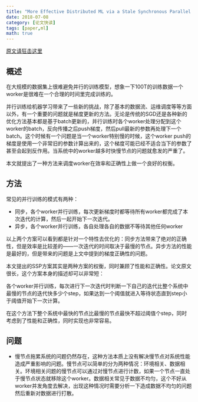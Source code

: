 ```yaml
---
title: "More Effective Distributed ML via a Stale Synchronous Parallel Parameter Server"
date: 2018-07-08
category: [论文快读]
tags: [paper,ml]
math: true
---
```


[原文请狂击这里](http://www.cs.cmu.edu/~seunghak/SSPTable_NIPS2013.pdf)

## 概述

在大规模的数据集上很难避免并行的训练模型，想象一下100T的训练数据一个worker是很难在一个合理的时间里完成训练的。

并行训练给机器学习带来了一些新的挑战，除了基本的数据流、运维调度等等方面以外，有一个重要的问题就是梯度更新的方法。无论是传统的SGD还是各种新的优化方法基本都是基于batch更新的，并行训练时各个worker处理分配到这个worker的batch，反向传播之后push梯度，然后pull最新的参数再处理下一个batch。这个时候有一个问题是当一个worker特别慢的时候，这个worker push的梯度是使用一个非常旧的参数计算出来的，这个梯度可能已经不适合当下的参数了甚至会起到反作用。当系统中的worker越多时快慢节点的问题就愈发的严重了。

本文就提出了一种方法来调度worker在效率和正确性上做一个良好的权衡。

## 方法

常见的并行训练的模式有两种：

* 同步，各个worker并行训练，每次更新梯度时都等待所有worker都完成了本次迭代的计算，然后一起开始下一次迭代。
* 异步，各个worker并行训练，各自处理各自的数据不等待其他任何worker

以上两个方案可以看到都是针对一个特性去优化的：同步方法带来了绝对的正确性，但是效率是比较差的——一次迭代的时间取决于最慢的节点。异步方法的性能是最好的，但是带来的问题是上文中提到的梯度正确性的问题。

本文提出的SSP方案其实是两种方案的权衡，同时兼顾了性能和正确性。论文原文很长，这个方案本身的描述却可以非常短：

各个worker并行训练，每次进行下一次迭代时判断一下自己的迭代比整个系统中最慢的节点的迭代快多少个step，如果达到一个阈值就进入等待状态直到step小于阈值开始下一次计算。

在这个方法下整个系统中最快的节点比最慢的节点最快不超过阈值个step，同时考虑到了性能和正确性，同时实现也非常容易。

## 问题

* 慢节点拖累系统的问题仍然存在，这种方法本质上没有解决慢节点对系统性能造成严重影响的问题。慢节点可以简单的分为两种情况：环境相关、数据相关。环境相关问题的慢节点可以通过对慢节点进行计数，如果一个节点一直处于慢节点状态就移除这个worker。数据相关常见于数据不均匀，这个不好从worker并发角度去解决，出现这种情况时需要分析一下造成数据不均匀的问题然后重新对数据进行打散。

